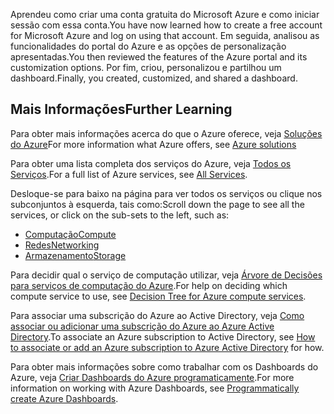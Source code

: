 <span data-ttu-id="40377-101">Aprendeu como criar uma conta gratuita do Microsoft Azure e como iniciar sessão com essa conta.</span><span class="sxs-lookup"><span data-stu-id="40377-101">You have now learned how to create a free account for Microsoft Azure and log on using that account.</span></span> <span data-ttu-id="40377-102">Em seguida, analisou as funcionalidades do portal do Azure e as opções de personalização apresentadas.</span><span class="sxs-lookup"><span data-stu-id="40377-102">You then reviewed the features of the Azure portal and its customization options.</span></span> <span data-ttu-id="40377-103">Por fim, criou, personalizou e partilhou um dashboard.</span><span class="sxs-lookup"><span data-stu-id="40377-103">Finally, you created, customized, and shared a dashboard.</span></span>

## <a name="further-learning"></a><span data-ttu-id="40377-104">Mais Informações</span><span class="sxs-lookup"><span data-stu-id="40377-104">Further Learning</span></span>

<span data-ttu-id="40377-105">Para obter mais informações acerca do que o Azure oferece, veja [Soluções do Azure](https://azure.microsoft.com/solutions/)</span><span class="sxs-lookup"><span data-stu-id="40377-105">For more information what Azure offers, see [Azure solutions](https://azure.microsoft.com/solutions/)</span></span>

<span data-ttu-id="40377-106">Para obter uma lista completa dos serviços do Azure, veja [Todos os Serviços](https://docs.microsoft.com/azure/#pivot=products&panel=all).</span><span class="sxs-lookup"><span data-stu-id="40377-106">For a full list of Azure services, see [All Services](https://docs.microsoft.com/azure/#pivot=products&panel=all).</span></span>

<span data-ttu-id="40377-107">Desloque-se para baixo na página para ver todos os serviços ou clique nos subconjuntos à esquerda, tais como:</span><span class="sxs-lookup"><span data-stu-id="40377-107">Scroll down the page to see all the services, or click on the sub-sets to the left, such as:</span></span>

* [<span data-ttu-id="40377-108">Computação</span><span class="sxs-lookup"><span data-stu-id="40377-108">Compute</span></span>](https://docs.microsoft.com/azure/#pivot=products&panel=Compute)
* [<span data-ttu-id="40377-109">Redes</span><span class="sxs-lookup"><span data-stu-id="40377-109">Networking</span></span>](https://docs.microsoft.com/azure/#pivot=products&panel=network)
* [<span data-ttu-id="40377-110">Armazenamento</span><span class="sxs-lookup"><span data-stu-id="40377-110">Storage</span></span>](https://docs.microsoft.com/azure/#pivot=products&panel=storage)

<span data-ttu-id="40377-111">Para decidir qual o serviço de computação utilizar, veja [Árvore de Decisões para serviços de computação do Azure](https://docs.microsoft.com/azure/architecture/guide/technology-choices/compute-decision-tree).</span><span class="sxs-lookup"><span data-stu-id="40377-111">For help on deciding which compute service to use, see [Decision Tree for Azure compute services](https://docs.microsoft.com/azure/architecture/guide/technology-choices/compute-decision-tree).</span></span>

<span data-ttu-id="40377-112">Para associar uma subscrição do Azure ao Active Directory, veja [Como associar ou adicionar uma subscrição do Azure ao Azure Active Directory](https://docs.microsoft.com/azure/active-directory/fundamentals/active-directory-how-subscriptions-associated-directory).</span><span class="sxs-lookup"><span data-stu-id="40377-112">To associate an Azure subscription to Active Directory, see [How to associate or add an Azure subscription to Azure Active Directory](https://docs.microsoft.com/azure/active-directory/fundamentals/active-directory-how-subscriptions-associated-directory) for how.</span></span>

<span data-ttu-id="40377-113">Para obter mais informações sobre como trabalhar com os Dashboards do Azure, veja [Criar Dashboards do Azure programaticamente](https://docs.microsoft.com/azure/azure-portal/azure-portal-dashboards-create-programmatically).</span><span class="sxs-lookup"><span data-stu-id="40377-113">For more information on working with Azure Dashboards, see [Programmatically create Azure Dashboards](https://docs.microsoft.com/azure/azure-portal/azure-portal-dashboards-create-programmatically).</span></span>